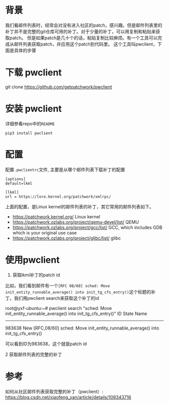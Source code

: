 
# 背景

我们看邮件列表时，经常会对没有进入社区的patch，感兴趣。但是邮件列表里的补丁并不是完整的git仓库可用的补丁。对于少量的补丁，可以用复制和粘贴来获取patch。
但是如果patch是几十个的话，粘贴复制比较麻烦。有一个工具可以完成从邮件列表获取patch，并应用这个patch到代码里。
这个工具叫pwclient，下面是具体的步骤

# 下载 pwclient

git clone https://github.com/getpatchwork/pwclient 

# 安装 pwclient

详细参看repo中的`README`

```
pip3 install pwclient
```

# 配置

配置`.pwclientrc`文件, 主要是从哪个邮件列表下载补丁的配置

```
[options]
default=lkml

[lkml]
url = https://lore.kernel.org/patchwork/xmlrpc/
```

上面的配置，是Linux kernel的邮件列表的补丁，其它常用的邮件列表如下。

* https://patchwork.kernel.org/ Linux kernel
* https://patchwork.ozlabs.org/project/qemu-devel/list/ QEMU
* https://patchwork.ozlabs.org/project/gcc/list/ GCC, which includes GDB which is your original use case
* https://patchwork.ozlabs.org/project/glibc/list/ glibc

# 使用pwclient

1. 获取lkml补丁的patch id

比如，我们看到邮件有一个`[RFC 08/60] sched: Move init_entity_runnable_average() into init_tg_cfs_entry()`这个标题的补丁。我们用pwclient search来获取这个补丁的id

root@yxf-ubuntu:~# pwclient search "sched: Move init_entity_runnable_average() into init_tg_cfs_entry()"
ID      State        Name
--      -----        ----
983638  New          [RFC,08/60] sched: Move init_entity_runnable_average() into init_tg_cfs_entry()

可以看到ID为983638，这个就是patch id

2 获取邮件列表的完整的补丁

# 参考

如何从社区邮件列表获取完整的补丁（pwclient）: https://blog.csdn.net/xiaofeng_yan/article/details/109343716